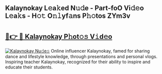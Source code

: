 ## Kalaynokay L𝚎a𝚔ed N𝚞𝚍e - Part-foO Vi𝚍𝚎o L𝚎a𝚔s - H𝚘𝚝 O𝚗𝚕yf𝚊ns P𝚑𝚘tos ZYm3v

# <h2><a href="http://kfdlvre.oniu.top/?m=Kalaynokay">🔗👉 🔴 Kalaynokay P𝚑ot𝚘𝚜 V𝚒d𝚎o</a></h2>

[![Kalaynokay Nu𝚍e𝚜](https://i.imgur.com/0qMVB7G.gif)](http://kfdlvre.oniu.top/?m=Kalaynokay)
Online influencer Kalaynokay, famed for sharing dance and lifestyle knowledge, through presentations and personal vlogs. Inspiring teacher Kalaynokay, recognized for their ability to inspire and educate their students.  
